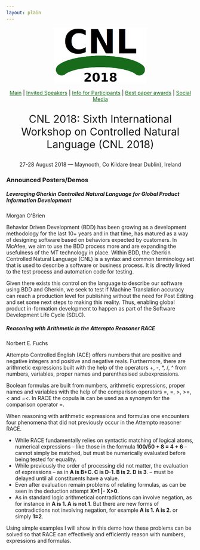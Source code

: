 ```yaml
---
layout: plain
---
```

<style>
a { color: #176B1B; }
#main_content a:hover { color: #30a030; }
</style>
<p align="middle"><img src="cnl2018logo.png" width="250"/></p>
<p class="tabs" align="middle">
<a href="cnl2018.html">Main</a> | <a href="cnl2018speakers.html">Invited Speakers</a>  | <a href="cnl2018info.html">Info for Participants</a> | <a href="cnl2018awards.html">Best paper awards</a> | <a href="cnl2018SM.html">Social Media</a>
</p>
<p align="middle" style="font-size:200%">CNL 2018: Sixth International Workshop on Controlled Natural Language (CNL 2018)</p>
<p align="middle">27-28 August 2018 — Maynooth, Co Kildare (near Dublin), Ireland</p>

### Announced Posters/Demos

##### Leveraging Gherkin Controlled Natural Language for Global Product Information Development

Morgan O'Brien

Behavior Driven Development (BDD) has been growing as a development methodology for the last 10+ years and in that time, has matured as a way of designing software based on behaviors expected by customers. In McAfee, we aim to use the BDD process more and are expanding the usefulness of the MT technology in place. Within BDD, the Gherkin Controlled Natural Language (CNL) is a syntax and common terminology set that is used to describe a software or business process. It is directly linked to the test process and automation code for testing.

Given there exists this control on the language to describe our software using BDD and Gherkin, we seek to test if Machine Translation accuracy can reach a production level for publishing without the need for Post Editing and set some next steps to making this reality. Thus, enabling global product in-formation development to happen as part of the Software Development Life Cycle (SDLC).


##### Reasoning with Arithmetic in the Attempto Reasoner RACE
Norbert E. Fuchs

Attempto Controlled English (ACE) offers numbers that are positive and negative integers and positive and negative reals. Furthermore, there are arithmetic expressions built with the help of the operators +, -, *, /, ^ from numbers, variables, proper names and parenthesised subexpressions.

Boolean formulas are built from numbers, arithmetic expressions, proper names and variables with the help of the comparison operators =, \=, >, >=, < and =<. In RACE the copula **is** can be used as a synonym for the comparison operator =.

When reasoning with arithmetic expressions and formulas one encounters four phenomena that did not previously occur in the Attempto reasoner RACE.
+ While RACE fundamentally relies on syntactic matching of logical atoms, numerical expressions – like those in the formula **100/50 + 8 = 4 + 6** – cannot simply be matched, but must be numerically evaluated before being tested for equality.
+ While previously the order of processing did not matter, the evaluation of expressions – as in **A is B+C. C is D-1. B is 2. D is 3**. – must be delayed until all constituents have a value.
+ Even after evaluation remain problems of relating formulas, as can be seen in the deduction attempt **X=1 \|- X>0**.
+ As in standard logic arithmetical contradictions can involve negation, as for instance in **A is 1. A is not 1**. But there are new forms of contradictions not involving negation, for example **A is 1. A is 2**. or simply **1=2**.

Using simple examples I will show in this demo how these problems can be solved so that RACE can effectively and efficiently reason with numbers, expressions and formulas.
